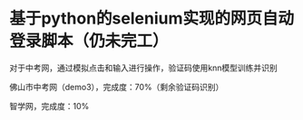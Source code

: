 # 基于python的selenium实现的网页自动登录脚本（仍未完工）
对于中考网，通过模拟点击和输入进行操作，验证码使用knn模型训练并识别

佛山市中考网（demo3），完成度：70%（剩余验证码识别）

智学网，完成度：10%
